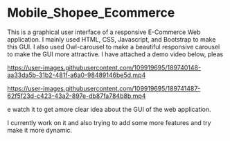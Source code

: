 # Mobile_Shopee_Ecommerce
This is a graphical user interface of a responsive E-Commerce Web application. 
I mainly used HTML, CSS, Javascript, and Bootstrap to make this GUI. I also used Owl-carousel to make a beautiful responsive carousel to make the GUI more attractive. 
I have attached a demo video below, pleas

https://user-images.githubusercontent.com/109919695/189740148-aa33da5b-31b2-481f-a6a0-98489146be5d.mp4


https://user-images.githubusercontent.com/109919695/189741487-62f5f23d-c423-43a2-897e-db87fa784b8b.mp4


e watch it to get amore clear idea about the GUI of the web application.

I currently work on it and also trying to add some more features and try make it more dynamic.
